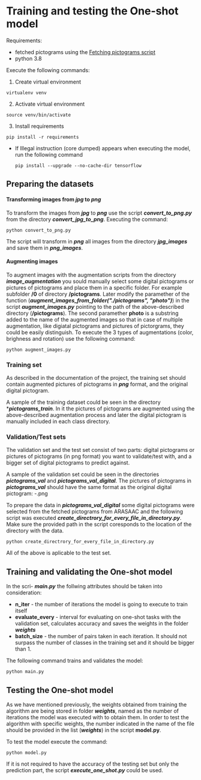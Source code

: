 # Training and testing the One-shot model

Requirements:
 - fetched pictograms using the [Fetching pictograms script](https://github.com/NILGroup/TFG-2021-Pict2Text2.0/tree/master/fetching_pictograms_tool)
 - python 3.8

Execute the following commands:
1. Create virtual environment
```
virtualenv venv
```
2. Activate virtual environment 
```
source venv/bin/activate
```
3. Install requirements
```
pip install -r requirements
```
- If Illegal instruction (core dumped) appears when executing the model, run the following command 
   ```
   pip install --upgrade --no-cache-dir tensorflow 
   ```
## Preparing the datasets

#### Transforming images from ***jpg*** to ***png*** 
To transform the images from ***jpg*** to ***png*** use the script ***convert_to_png.py*** from the directory ***convert_jpg_to_png***. Executing the command:

```
python convert_to_png.py
```

The script will transform in ***png*** all images from the directory ***jpg_images*** and save them in ***png_images***. 

#### Augmenting images

To augment images with the augmentation scripts from the directory ***image_augmentation*** you sould manually select some digital pictograms or pictures of pictograms and place them in a specific folder. For example subfolder **/0** of directory **/pictograms**. Later modify the paramether of the function (***augment_images_from_folder("./pictograms", "photo")***) in the script ***augment_images.py*** pointing to the path of the above-described directory (**/pictograms**). The second paramether **photo** is a substring added to the name of the augmented images so that in case of multiple augmentation, like digiatal pictograms and pictures of pictorgrams, they could be easily distinguish.
To execute the 3 types of augmentations (color, brighness and rotation) use the following command:

```
python augment_images.py
```


### Training set
As described in the documentation of the project, the training set should contain augmented pictures of pictograms in ***png*** format, and the original digital pictogram. 

A sample of the training dataset could be seen in the directory ****pictograms_train***. In it the pictures of pictograms are augmented using the above-described augmentation process and later the digital pictogram is manually included in each class directory.

### Validation/Test sets
The validation set and the test set consist of two parts: digital pictograms or pictures of pictograms (in png format) you want to validate/test with, and a bigger set of digital pictograms to predict against.

A sample of the validation set could be seen in the directories ***pictograms_val*** and ***pictograms_val_digital***.
The pictures of pictograms in ***pictograms_val*** should have the same format as the original digital pictogram: <id>-<word>.png

To prepare the data in ***pictograms_val_digital*** some digital pictograms were selected from the fetched pictograms from ARASAAC and the following script was executed ***create_directrory_for_every_file_in_directory.py***.
Make sure the provided path in the script coresponds to the location of the directory with the data.

```
python create_directrory_for_every_file_in_directory.py
```
All of the above is aplicable to the test set.

## Training and validating the One-shot model
 In the scri- ***main.py*** the follwing attributes should be taken into consideration:
 - **n_iter** - the number of iterations the model is going to execute to train itself 
 - **evaluate_every** - interval for evaluating on one-shot tasks with the validation set, calculates accuracy and saves the weights in the folder ***weights***
 - **batch_size** - the number of pairs taken in each iteration. It should not surpass the number of classes in the training set and it should be bigger than 1.
 
 The following command trains and validates the model:
 
 ```
 python main.py
 ```

## Testing the One-shot model
As we have mentioned previously, the weights obtained from training the algorithm are being stored in folder ***weights***, named as the number of iterations the model was executed with to obtain them. In order to test the algorithm with specific weights, the number indicated in the name of the file should be provided in the list (***weights***) in the script **model.py**.
 
To test the model execute the command:
```
python model.py 
```
 
If it is not required to have the accuracy of the testing set but only the prediction part, the script ***execute_one_shot.py*** could be used.
 
